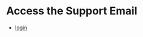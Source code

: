 # Access the Support Email

* [login](https://slideruleearth.awsapps.com/auth/?client_id=4534a10755c6fd46&redirect_uri=https%3A%2F%2Fwebmail.mail.us-west-2.awsapps.com%2Fworkmail%2F)

